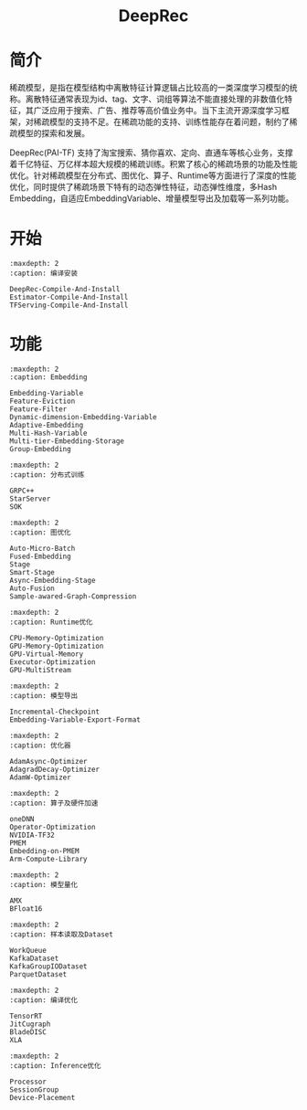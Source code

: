<h1 align="center">
    DeepRec
</h1>

# 简介
稀疏模型，是指在模型结构中离散特征计算逻辑占比较高的一类深度学习模型的统称。离散特征通常表现为id、tag、文字、词组等算法不能直接处理的非数值化特征，其广泛应用于搜索、广告、推荐等高价值业务中。当下主流开源深度学习框架，对稀疏模型的支持不足。在稀疏功能的支持、训练性能存在着问题，制约了稀疏模型的探索和发展。 

DeepRec(PAI-TF) 支持了淘宝搜索、猜你喜欢、定向、直通车等核心业务，支撑着千亿特征、万亿样本超大规模的稀疏训练。积累了核心的稀疏场景的功能及性能优化。针对稀疏模型在分布式、图优化、算子、Runtime等方面进行了深度的性能优化，同时提供了稀疏场景下特有的动态弹性特征，动态弹性维度，多Hash Embedding，自适应EmbeddingVariable、增量模型导出及加载等一系列功能。

# 开始

```{toctree}
:maxdepth: 2
:caption: 编译安装

DeepRec-Compile-And-Install
Estimator-Compile-And-Install
TFServing-Compile-And-Install
```

# 功能

```{toctree}
:maxdepth: 2
:caption: Embedding

Embedding-Variable
Feature-Eviction
Feature-Filter
Dynamic-dimension-Embedding-Variable
Adaptive-Embedding
Multi-Hash-Variable
Multi-tier-Embedding-Storage
Group-Embedding
```

```{toctree}
:maxdepth: 2
:caption: 分布式训练

GRPC++
StarServer
SOK
```

```{toctree}
:maxdepth: 2
:caption: 图优化

Auto-Micro-Batch
Fused-Embedding
Stage
Smart-Stage
Async-Embedding-Stage
Auto-Fusion
Sample-awared-Graph-Compression
```

```{toctree}
:maxdepth: 2
:caption: Runtime优化

CPU-Memory-Optimization
GPU-Memory-Optimization
GPU-Virtual-Memory
Executor-Optimization
GPU-MultiStream
```

```{toctree}
:maxdepth: 2
:caption: 模型导出

Incremental-Checkpoint
Embedding-Variable-Export-Format
```

```{toctree}
:maxdepth: 2
:caption: 优化器

AdamAsync-Optimizer
AdagradDecay-Optimizer
AdamW-Optimizer
```

```{toctree}
:maxdepth: 2
:caption: 算子及硬件加速

oneDNN
Operator-Optimization
NVIDIA-TF32
PMEM
Embedding-on-PMEM
Arm-Compute-Library
```

```{toctree}
:maxdepth: 2
:caption: 模型量化

AMX
BFloat16
```

```{toctree}
:maxdepth: 2
:caption: 样本读取及Dataset

WorkQueue
KafkaDataset
KafkaGroupIODataset
ParquetDataset
```

```{toctree}
:maxdepth: 2
:caption: 编译优化

TensorRT
JitCugraph
BladeDISC
XLA
```

```{toctree}
:maxdepth: 2
:caption: Inference优化

Processor
SessionGroup
Device-Placement
```
